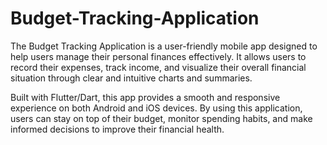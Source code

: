 # Budget-Tracking-Application
The Budget Tracking Application is a user-friendly mobile app designed to help users manage their personal finances effectively. It allows users to record their expenses, track income, and visualize their overall financial situation through clear and intuitive charts and summaries.

Built with Flutter/Dart, this app provides a smooth and responsive experience on both Android and iOS devices. By using this application, users can stay on top of their budget, monitor spending habits, and make informed decisions to improve their financial health.

